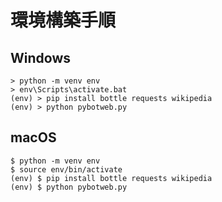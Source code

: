 # 環境構築手順

## Windows

```
> python -m venv env
> env\Scripts\activate.bat
(env) > pip install bottle requests wikipedia
(env) > python pybotweb.py
```

## macOS

```
$ python -m venv env
$ source env/bin/activate
(env) $ pip install bottle requests wikipedia
(env) $ python pybotweb.py
```
